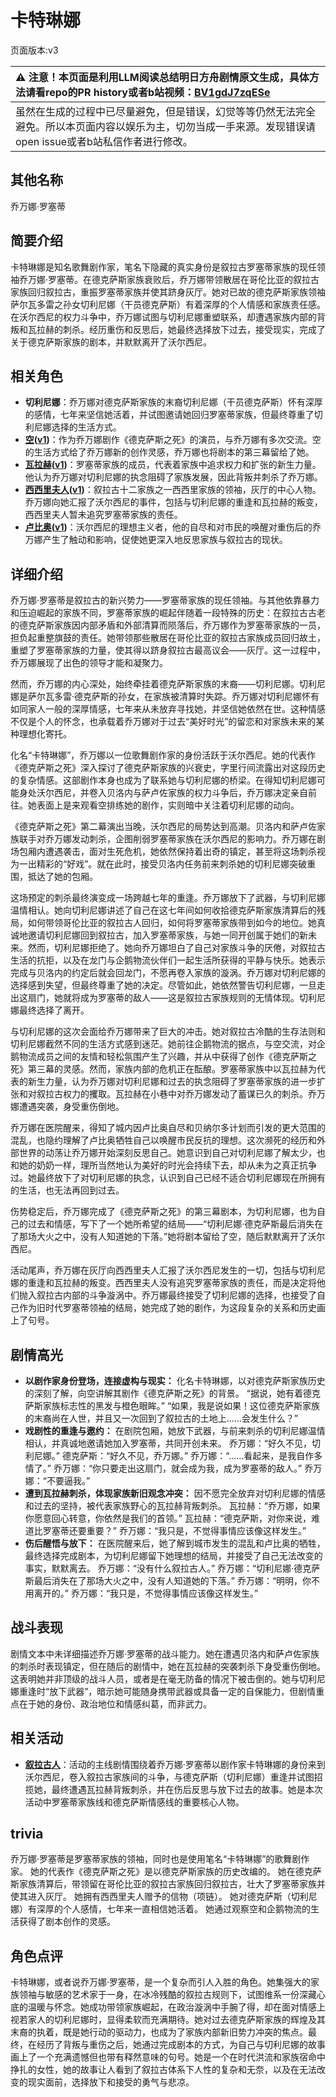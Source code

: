 # 卡特琳娜
页面版本:v3
 

| :warning: 注意！本页面是利用LLM阅读总结明日方舟剧情原文生成，具体方法请看repo的PR history或者b站视频：[BV1gdJ7zqESe](https://www.bilibili.com/video/BV1gdJ7zqESe/)         |
|:----------------------------|
| 虽然在生成的过程中已尽量避免，但是错误，幻觉等等仍然无法完全避免。所以本页面内容以娱乐为主，切勿当成一手来源。发现错误请open issue或者b站私信作者进行修改。|



## 其他名称
乔万娜·罗塞蒂
## 简要介绍
卡特琳娜是知名歌舞剧作家，笔名下隐藏的真实身份是叙拉古罗塞蒂家族的现任领袖乔万娜·罗塞蒂。在德克萨斯家族衰败后，乔万娜带领散居在哥伦比亚的叙拉古家族回归叙拉古，重振罗塞蒂家族并使其跻身灰厅。她对已故的德克萨斯家族领袖萨尔瓦多雷之孙女切利尼娜（干员德克萨斯）有着深厚的个人情感和家族责任感。在沃尔西尼的权力斗争中，乔万娜试图与切利尼娜重塑联系，却遭遇家族内部的背叛和瓦拉赫的刺杀。经历重伤和反思后，她最终选择放下过去，接受现实，完成了关于德克萨斯家族的剧本，并默默离开了沃尔西尼。
## 相关角色
-   **切利尼娜**：乔万娜对德克萨斯家族的末裔切利尼娜（干员德克萨斯）怀有深厚的感情，七年来坚信她活着，并试图邀请她回归罗塞蒂家族，但最终尊重了切利尼娜选择的生活方式。
-   **[空](char_101_sora.md)([v1](../chars/char_101_sora.md))**：作为乔万娜剧作《德克萨斯之死》的演员，与乔万娜有多次交流。空的生活方式给了乔万娜新的创作灵感，乔万娜也将剧本的第三幕留给了她。
-   **[瓦拉赫](extended_char_wa_la_he.md)([v1](../chars/extended_char_wa_la_he.md))**：罗塞蒂家族的成员，代表着家族中追求权力和扩张的新生力量。他认为乔万娜对切利尼娜的执念阻碍了家族发展，因此背叛并刺杀了乔万娜。
-   **[西西里夫人](extended_char_xi_xi_li_fu_ren.md)([v1](../chars/extended_char_xi_xi_li_fu_ren.md))**：叙拉古十二家族之一西西里家族的领袖，灰厅的中心人物。乔万娜向她汇报了沃尔西尼的事件，包括与切利尼娜的重逢和瓦拉赫的叛变，西西里夫人暂未追究罗塞蒂家族的责任。
-   **[卢比奥](extended_char_lu_bi_ao.md)([v1](../chars/extended_char_lu_bi_ao.md))**：沃尔西尼的理想主义者，他的自尽和对市民的唤醒对重伤后的乔万娜产生了触动和影响，促使她更深入地反思家族与叙拉古的现状。
## 详细介绍
乔万娜·罗塞蒂是叙拉古的新兴势力——罗塞蒂家族的现任领袖。与其他依靠暴力和压迫崛起的家族不同，罗塞蒂家族的崛起伴随着一段特殊的历史：在叙拉古古老的德克萨斯家族因内部矛盾和外部清算而陨落后，乔万娜作为罗塞蒂家族的一员，担负起重整旗鼓的责任。她带领那些散居在哥伦比亚的叙拉古家族成员回归故土，重塑了罗塞蒂家族的力量，使其得以跻身叙拉古最高议会——灰厅。这一过程中，乔万娜展现了出色的领导才能和凝聚力。

然而，乔万娜的内心深处，始终牵挂着德克萨斯家族的末裔——切利尼娜。切利尼娜是萨尔瓦多雷·德克萨斯的孙女，在家族被清算时失踪。乔万娜对切利尼娜怀有如同家人一般的深厚情感，七年来从未放弃寻找她，并坚信她依然在世。这种情感不仅是个人的怀念，也承载着乔万娜对于过去“美好时光”的留恋和对家族未来的某种理想化寄托。

化名“卡特琳娜”，乔万娜以一位歌舞剧作家的身份活跃于沃尔西尼。她的代表作《德克萨斯之死》深入探讨了德克萨斯家族的兴衰史，字里行间流露出对这段历史的复杂情感。这部剧作本身也成为了联系她与切利尼娜的桥梁。在得知切利尼娜可能身处沃尔西尼，并卷入贝洛内与萨卢佐家族的权力斗争后，乔万娜决定亲自前往。她表面上是来观看空排练她的剧作，实则暗中关注着切利尼娜的动向。

《德克萨斯之死》第二幕演出当晚，沃尔西尼的局势达到高潮。贝洛内和萨卢佐家族联手对乔万娜发动刺杀，企图削弱罗塞蒂家族在沃尔西尼的影响力。乔万娜在剧场包厢内遭遇袭击，面对生死危机，她依然保持着出奇的镇定，甚至将这场刺杀视为一出精彩的“好戏”。就在此时，接受贝洛内任务前来刺杀她的切利尼娜突破重围，抵达了她的包厢。

这场预定的刺杀最终演变成一场跨越七年的重逢。乔万娜放下了武器，与切利尼娜温情相认。她向切利尼娜讲述了自己在这七年间如何收拾德克萨斯家族清算后的残局，如何带领哥伦比亚的叙拉古人回归，如何将罗塞蒂家族带到如今的地位。她真诚地邀请切利尼娜回到叙拉古，加入罗塞蒂家族，与她一同开创属于她们的新未来。然而，切利尼娜拒绝了。她向乔万娜坦白了自己对家族斗争的厌倦，对叙拉古生活的抗拒，以及在龙门与企鹅物流伙伴们一起生活所获得的平静与快乐。她表示完成与贝洛内的约定后就会回龙门，不愿再卷入家族的漩涡。乔万娜对切利尼娜的选择感到失望，但最终尊重了她的决定。尽管如此，她依然警告切利尼娜，一旦走出这扇门，她就将成为罗塞蒂的敌人——这是叙拉古家族规则的无情体现。切利尼娜最终选择了离开。

与切利尼娜的这次会面给乔万娜带来了巨大的冲击。她对叙拉古冷酷的生存法则和切利尼娜截然不同的生活方式感到迷茫。她前往企鹅物流的据点，与空交流，对企鹅物流成员之间的友情和轻松氛围产生了兴趣，并从中获得了创作《德克萨斯之死》第三幕的灵感。然而，家族内部的危机正在酝酿。罗塞蒂家族中以瓦拉赫为代表的新生力量，认为乔万娜对切利尼娜和过去的执念阻碍了罗塞蒂家族的进一步扩张和对叙拉古权力的攫取。瓦拉赫在小巷中对乔万娜发动了蓄谋已久的刺杀。乔万娜遭遇突袭，身受重伤倒地。

乔万娜在医院醒来，得知了城内因卢比奥自尽和贝纳尔多计划而引发的更大范围的混乱，也隐约理解了卢比奥牺牲自己以唤醒市民反抗的理想。这次濒死的经历和外部世界的动荡让乔万娜开始深刻反思自己。她意识到自己对切利尼娜了解太少，也和她的奶奶一样，理所当然地认为美好的时光会持续下去，却从未为之真正抗争过。她最终放下了对切利尼娜的执念，认识到自己已经不适合切利尼娜现在所拥有的生活，也无法再回到过去。

伤势稳定后，乔万娜完成了《德克萨斯之死》的第三幕剧本，为切利尼娜，也为自己的过去和情感，写下了一个她所希望的结局——“切利尼娜·德克萨斯最后消失在了那场大火之中，没有人知道她的下落。”她将剧本留给了空，随后默默离开了沃尔西尼。

活动尾声，乔万娜在灰厅向西西里夫人汇报了沃尔西尼发生的一切，包括与切利尼娜的重逢和瓦拉赫的叛变。西西里夫人没有追究罗塞蒂家族的责任，而是决定将他们抛入叙拉古内部的斗争漩涡中。乔万娜最终接受了切利尼娜的选择，也接受了自己作为旧时代罗塞蒂领袖的结局，她完成了她的剧作，为这段复杂的关系和历史画上了句号。
## 剧情高光
*   **以剧作家身份登场，连接虚构与现实：** 化名卡特琳娜，以对德克萨斯家族历史的深刻了解，向空讲解其剧作《德克萨斯之死》的背景。
    “据说，她有着德克萨斯家族标志性的黑发与橙色眼眸。”
    “如果，我是说如果！这位德克萨斯家族的末裔尚在人世，并且又一次回到了叙拉古的土地上......会发生什么？”
*   **戏剧性的重逢与邀约：** 在剧院包厢，她放下武器，与前来刺杀的切利尼娜温情相认，并真诚地邀请她加入罗塞蒂，共同开创未来。
    乔万娜：“好久不见，切利尼娜。”
    德克萨斯：“好久不见，乔万娜。”
    乔万娜：“......看起来，是我自作多情了。”
    乔万娜：“你只要走出这扇门，就会成为我，成为罗塞蒂的敌人。”
    乔万娜：“不要逼我。”
*   **遭到瓦拉赫刺杀，体现家族新旧观念冲突：** 因不愿完全放弃对切利尼娜的情感和过去的坚持，被代表家族野心的瓦拉赫背叛刺杀。
    瓦拉赫：“乔万娜，如果你愿意回心转意，你依然是我们的首领。”
    瓦拉赫：“德克萨斯，对你来说，难道比罗塞蒂还要重要？”
    乔万娜：“我只是，不觉得事情应该像这样发生。”
*   **伤后醒悟与放下：** 在医院醒来后，她了解到城市发生的混乱和卢比奥的牺牲，最终选择完成剧本，为切利尼娜留下她理想的结局，并接受了自己无法改变的事实，默默离去。
    乔万娜：“没有什么叙拉古人。”
    乔万娜：“切利尼娜·德克萨斯最后消失在了那场大火之中，没有人知道她的下落。”
    乔万娜：“明明，你不用离开的。”
    乔万娜：“我只是，不觉得事情应该像这样发生。”
## 战斗表现
剧情文本中未详细描述乔万娜·罗塞蒂的战斗能力。她在遭遇贝洛内和萨卢佐家族的刺杀时表现镇定，但在随后的剧情中，她在瓦拉赫的突袭刺杀下身受重伤倒地。这表明她并非顶级的战斗人员，或者是在毫无防备的情况下被击倒的。她与切利尼娜重逢时“放下武器”，暗示她可能随身携带武器或具备一定的自保能力，但剧情重点在于她的身份、政治地位和情感纠葛，而非武力。
## 相关活动
-   **[叙拉古人](../stories/act21side.md)**：活动的主线剧情围绕着乔万娜·罗塞蒂以剧作家卡特琳娜的身份来到沃尔西尼，卷入叙拉古家族间的斗争，与德克萨斯（切利尼娜）重逢并试图招揽她，最终遭遇瓦拉赫背叛刺杀，并在伤后反思与放下过去的故事。她是本次活动中罗塞蒂家族线和德克萨斯情感线的重要核心人物。
## trivia
乔万娜·罗塞蒂是罗塞蒂家族的领袖，同时也是使用笔名“卡特琳娜”的歌舞剧作家。
她的代表作《德克萨斯之死》是以德克萨斯家族的历史改编的。
她在德克萨斯家族清算后，带领留在哥伦比亚的叙拉古家族回归叙拉古，壮大了罗塞蒂家族并使其进入灰厅。
她拥有西西里夫人赠予的信物（项链）。
她对德克萨斯（切利尼娜）有深厚的个人感情，七年来一直相信她活着。
她通过观察空和企鹅物流的生活获得了剧本创作的灵感。
## 角色点评
卡特琳娜，或者说乔万娜·罗塞蒂，是一个复杂而引人入胜的角色。她集强大的家族领袖与敏感的艺术家于一身，在冰冷残酷的叙拉古规则下，试图维系一份深藏心底的温暖与怀念。她成功带领家族崛起，在政治漩涡中手腕了得，却在面对情感上视若家人的切利尼娜时，显得柔软而充满期待。她对过去德克萨斯家族的辉煌及其末裔的执着，既是她行动的驱动力，也成为了家族内部新旧势力冲突的焦点。最终，在经历了背叛与重伤之后，她通过完成剧本的方式，为自己与切利尼娜的故事画上了一个充满遗憾但也带有释然意味的句号。她是一个在时代洪流和家族宿命中挣扎的女性，她的故事让人看到了叙拉古体系下人性的复杂和无奈，以及在无法改变的现实面前，选择放下和接受的勇气与悲凉。